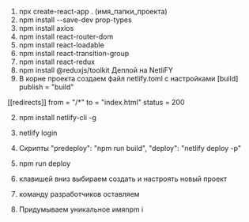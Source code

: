 

1. npx create-react-app . (имя_папки_проекта)
2. npm install --save-dev prop-types
3. npm install axios
4. npm install react-router-dom
5. npm install react-loadable
6. npm install react-transition-group
7. npm install react-redux
8. npm install @reduxjs/toolkit
Деплой на NetliFY
1. В корне проекта создаем файл netlify.toml
  с настройками
[build]
publish = "build"

[[redirects]]
from = "/*"
to = "index.html"
status = 200

2. npm install netlify-cli -g

3. netlify login

4. Скрипты
"predeploy": "npm run build",
    "deploy": "netlify deploy -p"

5. npm run deploy

6. клавишей вниз выбираем создать и настроять новый проект

7. команду разработчиков оставляем

8. Придумываем уникальное имяnpm i

